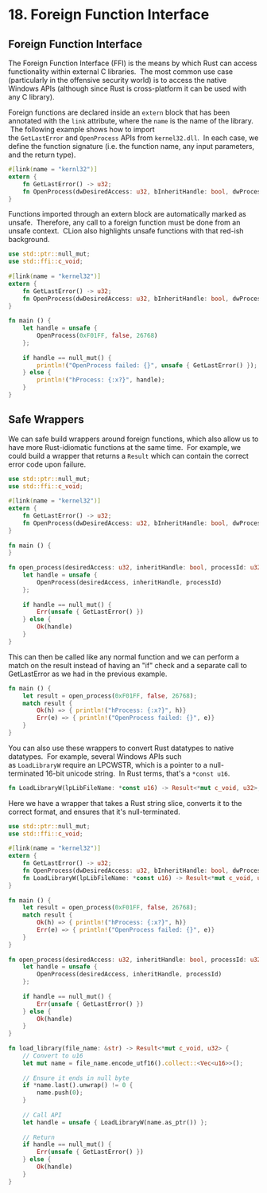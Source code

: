 # 18. Foreign Function Interface

## Foreign Function Interface

The Foreign Function Interface (FFI) is the means by which Rust can access functionality within external C libraries.  The most common use case (particularly in the offensive security world) is to access the native Windows APIs (although since Rust is cross-platform it can be used with any C library).

Foreign functions are declared inside an `extern` block that has been annotated with the `link` attribute, where the `name` is the name of the library.  The following example shows how to import the `GetLastError` and `OpenProcess` APIs from `kernel32.dll`.  In each case, we define the function signature (i.e. the function name, any input parameters, and the return type).

```rust
#[link(name = "kernl32")]  
extern {  
    fn GetLastError() -> u32;  
    fn OpenProcess(dwDesiredAccess: u32, bInheritHandle: bool, dwProcessId: u32) -> *mut c_void;  
}
```

Functions imported through an extern block are automatically marked as unsafe.  Therefore, any call to a foreign function must be done from an unsafe context.  CLion also highlights unsafe functions with that red-ish background.

```rust
use std::ptr::null_mut;  
use std::ffi::c_void;  
  
#[link(name = "kernel32")]  
extern {  
    fn GetLastError() -> u32;  
    fn OpenProcess(dwDesiredAccess: u32, bInheritHandle: bool, dwProcessId: u32) -> *mut c_void;  
}  
  
fn main () {  
    let handle = unsafe {  
        OpenProcess(0xF01FF, false, 26768)  
    };  
  
    if handle == null_mut() {  
        println!("OpenProcess failed: {}", unsafe { GetLastError() });  
    } else {  
        println!("hProcess: {:x?}", handle);  
    }  
}
```

## Safe Wrappers

We can safe build wrappers around foreign functions, which also allow us to have more Rust-idiomatic functions at the same time.  For example, we could build a wrapper that returns a `Result` which can contain the correct error code upon failure.

```rust
use std::ptr::null_mut;  
use std::ffi::c_void;  
  
#[link(name = "kernel32")]  
extern {  
    fn GetLastError() -> u32;  
    fn OpenProcess(dwDesiredAccess: u32, bInheritHandle: bool, dwProcessId: u32) -> Result<*mut c_void, u32>;  
}  
  
fn main () {  
}  
  
fn open_process(desiredAccess: u32, inheritHandle: bool, processId: u32) -> Result<*mut c_void, u32> {  
    let handle = unsafe {  
        OpenProcess(desiredAccess, inheritHandle, processId)  
    };  
  
    if handle == null_mut() {  
        Err(unsafe { GetLastError() })  
    } else {  
        Ok(handle)  
    }  
}
```

This can then be called like any normal function and we can perform a match on the result instead of having an "if" check and a separate call to GetLastError as we had in the previous example.

```rust
fn main () {  
    let result = open_process(0xF01FF, false, 26768);  
    match result {  
        Ok(h) => { println!("hProcess: {:x?}", h)}  
        Err(e) => { println!("OpenProcess failed: {}", e)}  
    }  
}
```

You can also use these wrappers to convert Rust datatypes to native datatypes.  For example, several Windows APIs such as `LoadLibraryW` require an LPCWSTR, which is a pointer to a null-terminated 16-bit unicode string.  In Rust terms, that's a `*const u16`.

```rust
fn LoadLibraryW(lpLibFileName: *const u16) -> Result<*mut c_void, u32>;
```

Here we have a wrapper that takes a Rust string slice, converts it to the correct format, and ensures that it's null-terminated.

```rust
use std::ptr::null_mut;  
use std::ffi::c_void;  
  
#[link(name = "kernel32")]  
extern {  
    fn GetLastError() -> u32;  
    fn OpenProcess(dwDesiredAccess: u32, bInheritHandle: bool, dwProcessId: u32) -> Result<*mut c_void, u32>;  
    fn LoadLibraryW(lpLibFileName: *const u16) -> Result<*mut c_void, u32>;  
}  
  
fn main () {  
    let result = open_process(0xF01FF, false, 26768);  
    match result {  
        Ok(h) => { println!("hProcess: {:x?}", h)}  
        Err(e) => { println!("OpenProcess failed: {}", e)}  
    }  
}  
  
fn open_process(desiredAccess: u32, inheritHandle: bool, processId: u32) -> Result<*mut c_void, u32> {  
    let handle = unsafe {  
        OpenProcess(desiredAccess, inheritHandle, processId)  
    };  
  
    if handle == null_mut() {  
        Err(unsafe { GetLastError() })  
    } else {  
        Ok(handle)  
    }  
}  
  
fn load_library(file_name: &str) -> Result<*mut c_void, u32> {  
    // Convert to u16  
    let mut name = file_name.encode_utf16().collect::<Vec<u16>>();  
  
    // Ensure it ends in null byte  
    if *name.last().unwrap() != 0 {  
        name.push(0);  
    }  
  
    // Call API  
    let handle = unsafe { LoadLibraryW(name.as_ptr()) };  
  
    // Return  
    if handle == null_mut() {  
        Err(unsafe { GetLastError() })  
    } else {  
        Ok(handle)  
    }  
}
```